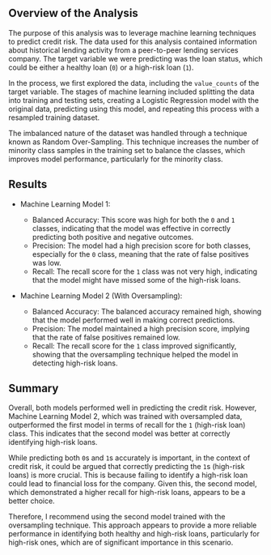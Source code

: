 ## Overview of the Analysis

The purpose of this analysis was to leverage machine learning techniques to predict credit risk. The data used for this analysis contained information about historical lending activity from a peer-to-peer lending services company. The target variable we were predicting was the loan status, which could be either a healthy loan (`0`) or a high-risk loan (`1`).

In the process, we first explored the data, including the `value_counts` of the target variable. The stages of machine learning included splitting the data into training and testing sets, creating a Logistic Regression model with the original data, predicting using this model, and repeating this process with a resampled training dataset.

The imbalanced nature of the dataset was handled through a technique known as Random Over-Sampling. This technique increases the number of minority class samples in the training set to balance the classes, which improves model performance, particularly for the minority class.

## Results

* Machine Learning Model 1:
  * Balanced Accuracy: This score was high for both the `0` and `1` classes, indicating that the model was effective in correctly predicting both positive and negative outcomes.
  * Precision: The model had a high precision score for both classes, especially for the `0` class, meaning that the rate of false positives was low.
  * Recall: The recall score for the `1` class was not very high, indicating that the model might have missed some of the high-risk loans.

* Machine Learning Model 2 (With Oversampling):
  * Balanced Accuracy: The balanced accuracy remained high, showing that the model performed well in making correct predictions.
  * Precision: The model maintained a high precision score, implying that the rate of false positives remained low.
  * Recall: The recall score for the `1` class improved significantly, showing that the oversampling technique helped the model in detecting high-risk loans.

## Summary

Overall, both models performed well in predicting the credit risk. However, Machine Learning Model 2, which was trained with oversampled data, outperformed the first model in terms of recall for the `1` (high-risk loan) class. This indicates that the second model was better at correctly identifying high-risk loans.

While predicting both `0`s and `1`s accurately is important, in the context of credit risk, it could be argued that correctly predicting the `1`s (high-risk loans) is more crucial. This is because failing to identify a high-risk loan could lead to financial loss for the company. Given this, the second model, which demonstrated a higher recall for high-risk loans, appears to be a better choice.

Therefore, I recommend using the second model trained with the oversampling technique. This approach appears to provide a more reliable performance in identifying both healthy and high-risk loans, particularly for high-risk ones, which are of significant importance in this scenario.

